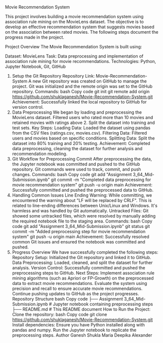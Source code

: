 Movie Recommendation System


This project involves building a movie recommendation system using association rule mining on the MovieLens dataset. The objective is to develop an effective recommendation system that suggests movies based on the association between rated movies. The following steps document the progress made in the project.

Project Overview
The Movie Recommendation System is built using:

Dataset: MovieLens
Task: Data preprocessing and implementation of association rule mining for movie recommendations.
Technologies: Python, Jupyter Notebook, Git, GitHub
1. Setup the Git Repository
Repository Link: Movie-Recommendation-System
A new Git repository was created on GitHub to manage the project.
Git was initialized and the remote origin was set to the GitHub repository.
Commands:
bash
Copy code
git init
git remote add origin https://github.com/shuklaganesh/Movie-Recommendation-System.git
Achievement:
Successfully linked the local repository to GitHub for version control.
2. Data Preprocessing
We began by loading and preprocessing the MovieLens dataset.
Filtered users who rated more than 10 movies and retained movies with ratings above 2.
Split the dataset into training and test sets.
Key Steps:
Loading Data: Loaded the dataset using pandas from the CSV files (ratings.csv, movies.csv).
Filtering Data: Filtered users and movies based on specific conditions.
Splitting Data: Split the dataset into 80% training and 20% testing.
Achievement:
Completed data preprocessing, cleaning the dataset for further analysis and recommendation modeling.
3. Git Workflow for Preprocessing Commit
After preprocessing the data, the Jupyter notebook was committed and pushed to the GitHub repository.
Git commands were used to track, commit, and push changes.
Commands:
bash
Copy code
git add "Assignment 3_64_Mid-Submission.ipynb"
git commit -m "Completed data preprocessing for movie recommendation system"
git push -u origin main
Achievement:
Successfully committed and pushed the preprocessed data to GitHub.
4. Handling Common Issues
Line Ending Warning: While committing, we encountered the warning about "LF will be replaced by CRLF". This is related to line-ending differences between Unix/Linux and Windows. It's harmless and was handled by Git automatically.
Untracked Files: Git showed some untracked files, which were resolved by manually adding the required notebook file to the staging area.
Commands:
bash
Copy code
git add "Assignment 3_64_Mid-Submission.ipynb"
git status
git commit -m "Added preprocessing step for movie recommendation system"
git push -u origin main
Achievement:
Successfully resolved common Git issues and ensured the notebook was committed and pushed.
5. Progress Overview
We have successfully completed the following steps:
Repository Setup: Initialized the Git repository and linked it to GitHub.
Data Preprocessing: Loaded, cleaned, and split the dataset for further analysis.
Version Control: Successfully committed and pushed the preprocessing steps to GitHub.
Next Steps:
Implement association rule mining algorithms (such as Apriori or FP-Growth) on the preprocessed data to extract movie recommendations.
Evaluate the system using precision and recall to ensure accurate movie recommendations.
Continue pushing updates to GitHub as the project progresses.
Repository Structure
bash
Copy code
├── Assignment 3_64_Mid-Submission.ipynb  # Jupyter notebook containing preprocessing steps
├── README.md                             # This README document
How to Run the Project:
Clone the repository:
bash
Copy code
git clone https://github.com/shuklaganesh/Movie-Recommendation-System.git
Install dependencies: Ensure you have Python installed along with pandas and numpy.
Run the Jupyter notebook to replicate the preprocessing steps.
Author
Ganesh Shukla
Maria Deepika Alexander
